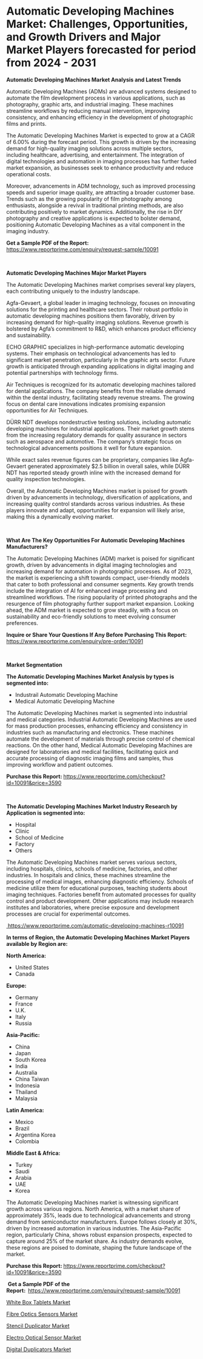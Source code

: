 <p><h1>Automatic Developing Machines Market: Challenges, Opportunities, and Growth Drivers and Major Market Players forecasted for period from 2024 - 2031</h1></p><p><strong>Automatic Developing Machines Market Analysis and Latest Trends</strong></p>
<p><p>Automatic Developing Machines (ADMs) are advanced systems designed to automate the film development process in various applications, such as photography, graphic arts, and industrial imaging. These machines streamline workflows by reducing manual intervention, improving consistency, and enhancing efficiency in the development of photographic films and prints.</p><p>The Automatic Developing Machines Market is expected to grow at a CAGR of 6.00% during the forecast period. This growth is driven by the increasing demand for high-quality imaging solutions across multiple sectors, including healthcare, advertising, and entertainment. The integration of digital technologies and automation in imaging processes has further fueled market expansion, as businesses seek to enhance productivity and reduce operational costs.</p><p>Moreover, advancements in ADM technology, such as improved processing speeds and superior image quality, are attracting a broader customer base. Trends such as the growing popularity of film photography among enthusiasts, alongside a revival in traditional printing methods, are also contributing positively to market dynamics. Additionally, the rise in DIY photography and creative applications is expected to bolster demand, positioning Automatic Developing Machines as a vital component in the imaging industry.</p></p>
<p><strong>Get a Sample PDF of the Report:&nbsp;</strong> <a href="https://www.reportprime.com/enquiry/request-sample/10091?utm_campaign=1900&utm_medium=2&utm_source=Github&utm_content=ia&utm_term=25122024&utm_id=automatic-developing-machines">https://www.reportprime.com/enquiry/request-sample/10091</a></p>
<p>&nbsp;</p>
<p><strong>Automatic Developing Machines Major Market Players</strong></p>
<p><p>The Automatic Developing Machines market comprises several key players, each contributing uniquely to the industry landscape. </p><p>Agfa-Gevaert, a global leader in imaging technology, focuses on innovating solutions for the printing and healthcare sectors. Their robust portfolio in automatic developing machines positions them favorably, driven by increasing demand for high-quality imaging solutions. Revenue growth is bolstered by Agfa’s commitment to R&D, which enhances product efficiency and sustainability.</p><p>ECHO GRAPHIC specializes in high-performance automatic developing systems. Their emphasis on technological advancements has led to significant market penetration, particularly in the graphic arts sector. Future growth is anticipated through expanding applications in digital imaging and potential partnerships with technology firms.</p><p>Air Techniques is recognized for its automatic developing machines tailored for dental applications. The company benefits from the reliable demand within the dental industry, facilitating steady revenue streams. The growing focus on dental care innovations indicates promising expansion opportunities for Air Techniques.</p><p>DÜRR NDT develops nondestructive testing solutions, including automatic developing machines for industrial applications. Their market growth stems from the increasing regulatory demands for quality assurance in sectors such as aerospace and automotive. The company’s strategic focus on technological advancements positions it well for future expansion.</p><p>While exact sales revenue figures can be proprietary, companies like Agfa-Gevaert generated approximately $2.5 billion in overall sales, while DÜRR NDT has reported steady growth inline with the increased demand for quality inspection technologies.</p><p>Overall, the Automatic Developing Machines market is poised for growth driven by advancements in technology, diversification of applications, and increasing quality control standards across various industries. As these players innovate and adapt, opportunities for expansion will likely arise, making this a dynamically evolving market.</p></p>
<p>&nbsp;</p>
<p><strong>What Are The Key Opportunities For Automatic Developing Machines Manufacturers?</strong></p>
<p><p>The Automatic Developing Machines (ADM) market is poised for significant growth, driven by advancements in digital imaging technologies and increasing demand for automation in photographic processes. As of 2023, the market is experiencing a shift towards compact, user-friendly models that cater to both professional and consumer segments. Key growth trends include the integration of AI for enhanced image processing and streamlined workflows. The rising popularity of printed photographs and the resurgence of film photography further support market expansion. Looking ahead, the ADM market is expected to grow steadily, with a focus on sustainability and eco-friendly solutions to meet evolving consumer preferences.</p></p>
<p><strong>Inquire or Share Your Questions If Any Before Purchasing This Report:</strong> <a href="https://www.reportprime.com/enquiry/pre-order/10091?utm_campaign=1900&utm_medium=2&utm_source=Github&utm_content=ia&utm_term=25122024&utm_id=automatic-developing-machines">https://www.reportprime.com/enquiry/pre-order/10091</a></p>
<p>&nbsp;</p>
<p><strong>Market Segmentation</strong></p>
<p><strong>The Automatic Developing Machines Market Analysis by types is segmented into:</strong></p>
<p><ul><li>Industrail Automatic Developing Machine</li><li>Medical Automatic Developing Machine</li></ul></p>
<p><p>The Automatic Developing Machines market is segmented into industrial and medical categories. Industrial Automatic Developing Machines are used for mass production processes, enhancing efficiency and consistency in industries such as manufacturing and electronics. These machines automate the development of materials through precise control of chemical reactions. On the other hand, Medical Automatic Developing Machines are designed for laboratories and medical facilities, facilitating quick and accurate processing of diagnostic imaging films and samples, thus improving workflow and patient outcomes.</p></p>
<p><strong>Purchase this Report:&nbsp;</strong><a href="https://www.reportprime.com/checkout?id=10091&price=3590&utm_campaign=1900&utm_medium=2&utm_source=Github&utm_content=ia&utm_term=25122024&utm_id=automatic-developing-machines">https://www.reportprime.com/checkout?id=10091&price=3590</a></p>
<p>&nbsp;</p>
<p><strong>The Automatic Developing Machines Market Industry Research by Application is segmented into:</strong></p>
<p><ul><li>Hospital</li><li>Clinic</li><li>School of Medicine</li><li>Factory</li><li>Others</li></ul></p>
<p><p>The Automatic Developing Machines market serves various sectors, including hospitals, clinics, schools of medicine, factories, and other industries. In hospitals and clinics, these machines streamline the processing of medical images, enhancing diagnostic efficiency. Schools of medicine utilize them for educational purposes, teaching students about imaging techniques. Factories benefit from automated processes for quality control and product development. Other applications may include research institutes and laboratories, where precise exposure and development processes are crucial for experimental outcomes.</p></p>
<p><a href="https://www.reportprime.com/automatic-developing-machines-r10091?utm_campaign=1900&utm_medium=2&utm_source=Github&utm_content=ia&utm_term=25122024&utm_id=automatic-developing-machines">&nbsp;https://www.reportprime.com/automatic-developing-machines-r10091</a></p>
<p><strong>In terms of Region, the Automatic Developing Machines Market Players available by Region are:</strong></p>
<p>
    <p> <strong> North America: </strong>
        <ul>
            <li>United States</li>
            <li>Canada</li>
        </ul>
        </p> 
    <p> <strong> Europe: </strong>
        <ul>
            <li>Germany</li>
            <li>France</li>
            <li>U.K.</li>
            <li>Italy</li>
            <li>Russia</li>
        </ul>
        </p> 
    <p> <strong> Asia-Pacific: </strong>
        <ul>
            <li>China</li>
            <li>Japan</li>
            <li>South Korea</li>
            <li>India</li>
            <li>Australia</li>
            <li>China Taiwan</li>
            <li>Indonesia</li>
            <li>Thailand</li>
            <li>Malaysia</li>
        </ul>
        </p> 
    <p> <strong> Latin America: </strong>
        <ul>
            <li>Mexico</li>
            <li>Brazil</li>
            <li>Argentina Korea</li>
            <li>Colombia</li>
        </ul>
        </p> 
    <p> <strong> Middle East & Africa: </strong>
        <ul>
            <li>Turkey</li>
            <li>Saudi</li>
            <li>Arabia</li>
            <li>UAE</li>
            <li>Korea</li>
        </ul>
    </p>
    </p>
<p><p>The Automatic Developing Machines market is witnessing significant growth across various regions. North America, with a market share of approximately 35%, leads due to technological advancements and strong demand from semiconductor manufacturers. Europe follows closely at 30%, driven by increased automation in various industries. The Asia-Pacific region, particularly China, shows robust expansion prospects, expected to capture around 25% of the market share. As industry demands evolve, these regions are poised to dominate, shaping the future landscape of the market.</p></p>
<p><strong>Purchase this Report: </strong><a href="https://www.reportprime.com/checkout?id=10091&price=3590&utm_campaign=1900&utm_medium=2&utm_source=Github&utm_content=ia&utm_term=25122024&utm_id=automatic-developing-machines">https://www.reportprime.com/checkout?id=10091&price=3590</a></p>
<p>&nbsp;<strong>Get a Sample PDF of the Report:&nbsp;&nbsp;</strong><a href="https://www.reportprime.com/enquiry/request-sample/10091?utm_campaign=1900&utm_medium=2&utm_source=Github&utm_content=ia&utm_term=25122024&utm_id=automatic-developing-machines">https://www.reportprime.com/enquiry/request-sample/10091</a></p>
<p><strong></strong></p>
<p><p><a href="https://www.linkedin.com/pulse/white-box-tablets-market-global-trends-forecast-2024-2031-duasf?utm_campaign=1900&utm_medium=2&utm_source=Github&utm_content=ia&utm_term=25122024&utm_id=automatic-developing-machines">White Box Tablets Market</a></p><p><a href="https://www.linkedin.com/pulse/fibre-optics-sensors-market-share-revenue-analysis-segment-forecasts-uzptf?utm_campaign=1900&utm_medium=2&utm_source=Github&utm_content=ia&utm_term=25122024&utm_id=automatic-developing-machines">Fibre Optics Sensors Market</a></p><p><a href="https://www.linkedin.com/pulse/a-mkt-nova-vc8zf?utm_campaign=1900&utm_medium=2&utm_source=Github&utm_content=ia&utm_term=25122024&utm_id=automatic-developing-machines">Stencil Duplicator Market</a></p><p><a href="https://www.linkedin.com/pulse/current-state-electro-optical-sensor-market-size-trends-projected-zavbf?utm_campaign=1900&utm_medium=2&utm_source=Github&utm_content=ia&utm_term=25122024&utm_id=automatic-developing-machines">Electro Optical Sensor Market</a></p><p><a href="https://www.linkedin.com/pulse/c-glance-reports-anmec?utm_campaign=1900&utm_medium=2&utm_source=Github&utm_content=ia&utm_term=25122024&utm_id=automatic-developing-machines">Digital Duplicators Market</a></p></p>